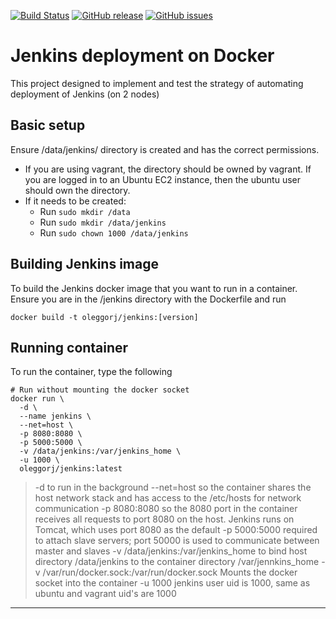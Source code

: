 [![Build Status](https://travis-ci.org/OlegGorj/Jenkins-deployment-Docker.svg?branch=master)](https://travis-ci.org/OlegGorj/Jenkins-deployment-Docker)
[![GitHub release](https://img.shields.io/github/release/OlegGorj/Jenkins-deployment-Docker.svg)](https://github.com/OlegGorj/Jenkins-deployment-Docker)
[![GitHub issues](https://img.shields.io/github/issues/OlegGorj/Jenkins-deployment-Docker.svg)](https://github.com/OlegGorj/Jenkins-deployment-Docker/issues)

# Jenkins deployment on Docker

This project designed to implement and test the strategy of automating deployment of Jenkins (on 2 nodes)


## Basic setup

Ensure /data/jenkins/ directory is created and has the correct permissions.

- If you are using vagrant, the directory should be owned by vagrant. If you are logged in to an Ubuntu EC2 instance, then the ubuntu user should own the directory.
- If it needs to be created:
    - Run `sudo mkdir /data`
    - Run `sudo mkdir /data/jenkins`
    - Run `sudo chown 1000 /data/jenkins`


## Building Jenkins image

To build the Jenkins docker image that you want to run in a container. Ensure you are in the /jenkins directory with the Dockerfile and run

```
docker build -t oleggorj/jenkins:[version]
```

## Running container

To run the container, type the following

```
# Run without mounting the docker socket
docker run \
  -d \
  --name jenkins \
  --net=host \
  -p 8080:8080 \
  -p 5000:5000 \
  -v /data/jenkins:/var/jenkins_home \
  -u 1000 \
  oleggorj/jenkins:latest
```

> -d to run in the background
> --net=host so the container shares the host network stack and has access to the /etc/hosts for network communication
> -p 8080:8080 so the 8080 port in the container receives all requests to port 8080 on the host. Jenkins runs on Tomcat, which uses port 8080 as the default
> -p 5000:5000 required to attach slave servers; port 50000 is used to communicate between master and slaves
> -v /data/jenkins:/var/jenkins_home to bind host directory /data/jenkins to the container directory /var/jennkins_home
> -v /var/run/docker.sock:/var/run/docker.sock Mounts the docker socket into the container
> -u 1000 jenkins user uid is 1000, same as ubuntu and vagrant uid's are 1000


---
